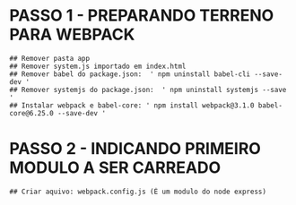 # PASSO 1 - PREPARANDO TERRENO PARA WEBPACK

    ## Remover pasta app
    ## Remover system.js importado em index.html
    ## Remover babel do package.json:  ' npm uninstall babel-cli --save-dev '
    ## Remover systemjs do package.json:  ' npm uninstall systemjs --save '
    ## Instalar webpack e babel-core: ' npm install webpack@3.1.0 babel-core@6.25.0 --save-dev '

# PASSO 2 - INDICANDO PRIMEIRO MODULO A SER CARREADO
    ## Criar aquivo: webpack.config.js (É um modulo do node express)
